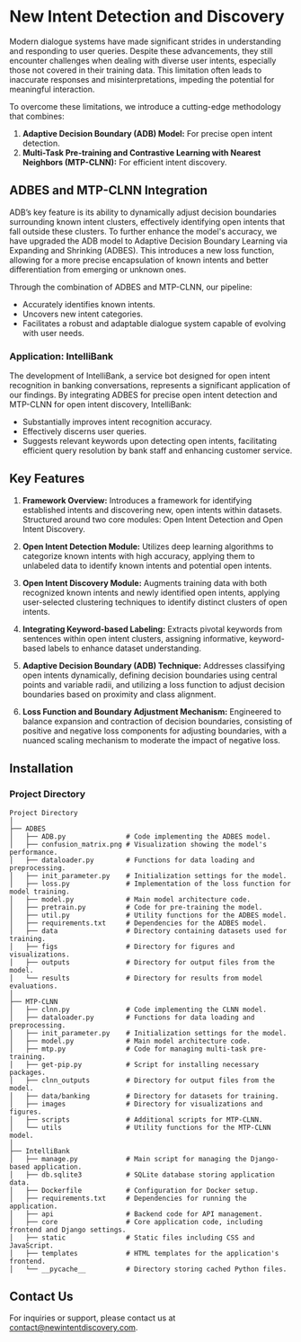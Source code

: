 
# New Intent Detection and Discovery

Modern dialogue systems have made significant strides in understanding and responding to user queries. Despite these advancements, they still encounter challenges when dealing with diverse user intents, especially those not covered in their training data. This limitation often leads to inaccurate responses and misinterpretations, impeding the potential for meaningful interaction.

To overcome these limitations, we introduce a cutting-edge methodology that combines:

1. **Adaptive Decision Boundary (ADB) Model:** For precise open intent detection.
2. **Multi-Task Pre-training and Contrastive Learning with Nearest Neighbors (MTP-CLNN):** For efficient intent discovery.

## ADBES and MTP-CLNN Integration

ADB’s key feature is its ability to dynamically adjust decision boundaries surrounding known intent clusters, effectively identifying open intents that fall outside these clusters. To further enhance the model's accuracy, we have upgraded the ADB model to Adaptive Decision Boundary Learning via Expanding and Shrinking (ADBES). This introduces a new loss function, allowing for a more precise encapsulation of known intents and better differentiation from emerging or unknown ones.

Through the combination of ADBES and MTP-CLNN, our pipeline:

- Accurately identifies known intents.
- Uncovers new intent categories.
- Facilitates a robust and adaptable dialogue system capable of evolving with user needs.

### Application: IntelliBank

The development of IntelliBank, a service bot designed for open intent recognition in banking conversations, represents a significant application of our findings. By integrating ADBES for precise open intent detection and MTP-CLNN for open intent discovery, IntelliBank:

- Substantially improves intent recognition accuracy.
- Effectively discerns user queries.
- Suggests relevant keywords upon detecting open intents, facilitating efficient query resolution by bank staff and enhancing customer service.

## Key Features

1. **Framework Overview:** Introduces a framework for identifying established intents and discovering new, open intents within datasets. Structured around two core modules: Open Intent Detection and Open Intent Discovery.

2. **Open Intent Detection Module:** Utilizes deep learning algorithms to categorize known intents with high accuracy, applying them to unlabeled data to identify known intents and potential open intents.

3. **Open Intent Discovery Module:** Augments training data with both recognized known intents and newly identified open intents, applying user-selected clustering techniques to identify distinct clusters of open intents.

4. **Integrating Keyword-based Labeling:** Extracts pivotal keywords from sentences within open intent clusters, assigning informative, keyword-based labels to enhance dataset understanding.

5. **Adaptive Decision Boundary (ADB) Technique:** Addresses classifying open intents dynamically, defining decision boundaries using central points and variable radii, and utilizing a loss function to adjust decision boundaries based on proximity and class alignment.

6. **Loss Function and Boundary Adjustment Mechanism:** Engineered to balance expansion and contraction of decision boundaries, consisting of positive and negative loss components for adjusting boundaries, with a nuanced scaling mechanism to moderate the impact of negative loss.

## Installation

### Project Directory
```
Project Directory
│
├── ADBES
│   ├── ADB.py               # Code implementing the ADBES model.
│   ├── confusion_matrix.png # Visualization showing the model's performance.
│   ├── dataloader.py        # Functions for data loading and preprocessing.
│   ├── init_parameter.py    # Initialization settings for the model.
│   ├── loss.py              # Implementation of the loss function for model training.
│   ├── model.py             # Main model architecture code.
│   ├── pretrain.py          # Code for pre-training the model.
│   ├── util.py              # Utility functions for the ADBES model.
│   ├── requirements.txt     # Dependencies for the ADBES model.
│   ├── data                 # Directory containing datasets used for training.
│   ├── figs                 # Directory for figures and visualizations.
│   ├── outputs              # Directory for output files from the model.
│   └── results              # Directory for results from model evaluations.
│
├── MTP-CLNN
│   ├── clnn.py              # Code implementing the CLNN model.
│   ├── dataloader.py        # Functions for data loading and preprocessing.
│   ├── init_parameter.py    # Initialization settings for the model.
│   ├── model.py             # Main model architecture code.
│   ├── mtp.py               # Code for managing multi-task pre-training.
│   ├── get-pip.py           # Script for installing necessary packages.
│   ├── clnn_outputs         # Directory for output files from the model.
│   ├── data/banking         # Directory for datasets for training.
│   ├── images               # Directory for visualizations and figures.
│   ├── scripts              # Additional scripts for MTP-CLNN.
│   └── utils                # Utility functions for the MTP-CLNN model.
│
├── IntelliBank
│   ├── manage.py            # Main script for managing the Django-based application.
│   ├── db.sqlite3           # SQLite database storing application data.
│   ├── Dockerfile           # Configuration for Docker setup.
│   ├── requirements.txt     # Dependencies for running the application.
│   ├── api                  # Backend code for API management.
│   ├── core                 # Core application code, including frontend and Django settings.
│   ├── static               # Static files including CSS and JavaScript.
│   ├── templates            # HTML templates for the application's frontend.
│   └── __pycache__          # Directory storing cached Python files.
```

## Contact Us

For inquiries or support, please contact us at [contact@newintentdiscovery.com](mailto:contact@newintentdiscovery.com).
